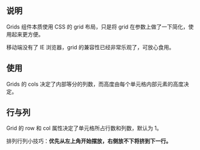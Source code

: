 ## 说明

Grids 组件本质使用 CSS 的 grid 布局，只是将 grid 在参数上做了一下简化，使用起来更方便。

移动端没有了 IE 浏览器，grid 的兼容性已经非常乐观了，可放心食用。

## 使用

Grids 的 cols 决定了内部等分的列数，而高度由每个单元格内部元素的高度决定。

## 行与列

Grid 的 row 和 col 属性决定了单元格所占行数和列数，默认为 1。

排列行列小技巧：**优先从左上角开始摆放，右侧放不下将挤到下一行。**

